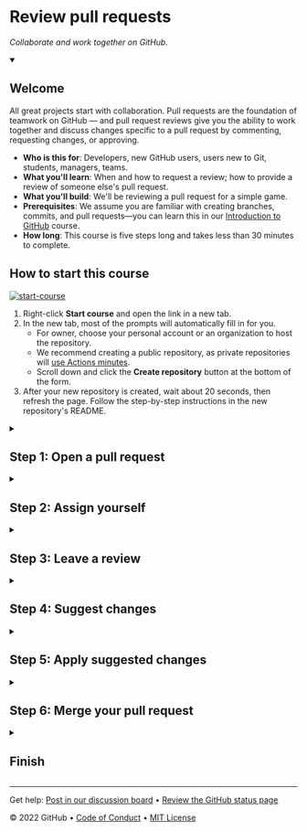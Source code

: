 <!--
  <<< Author notes: Header of the course >>>
  Include a 1280×640 image, course title in sentence case, and a concise description in emphasis.
  In your repository settings: enable template repository, add your 1280×640 social image, auto delete head branches.
  Add your open source license, GitHub uses Creative Commons Attribution 4.0 International.
-->

# Review pull requests

_Collaborate and work together on GitHub._

<!--
  <<< Author notes: Start of the course >>>
  Include start button, a note about Actions minutes,
  and tell the learner why they should take the course.
  Each step should be wrapped in <details>/<summary>, with an `id` set.
  The start <details> should have `open` as well.
  Do not use quotes on the <details> tag attributes.
-->

<details id=0 open>
<summary><h2>Welcome</h2></summary>

All great projects start with collaboration. Pull requests are the foundation of teamwork on GitHub — and pull request reviews give you the ability to work together and discuss changes specific to a pull request by commenting, requesting changes, or approving.

- **Who is this for**: Developers, new GitHub users, users new to Git, students, managers, teams.
- **What you'll learn**: When and how to request a review; how to provide a review of someone else's pull request.
- **What you'll build**: We'll be reviewing a pull request for a simple game.
- **Prerequisites**: We assume you are familiar with creating branches, commits, and pull requests—you can learn this in our [Introduction to GitHub](https://github.com/skills/introduction-to-github) course.
- **How long**: This course is five steps long and takes less than 30 minutes to complete.

## How to start this course

<!-- For start course, run in JavaScript:
'https://github.com/new?' + new URLSearchParams({
  template_owner: 'skills',
  template_name: 'review-pull-requests',
  owner: '@me',
  name: 'skills-review-pull-requests',
  description: 'My clone repository',
  visibility: 'public',
}).toString()
-->

[![start-course](https://user-images.githubusercontent.com/1221423/235727646-4a590299-ffe5-480d-8cd5-8194ea184546.svg)](https://github.com/new?template_owner=skills&template_name=review-pull-requests&owner=%40me&name=skills-review-pull-requests&description=My+clone+repository&visibility=public)

1. Right-click **Start course** and open the link in a new tab.
2. In the new tab, most of the prompts will automatically fill in for you.
   - For owner, choose your personal account or an organization to host the repository.
   - We recommend creating a public repository, as private repositories will [use Actions minutes](https://docs.github.com/en/billing/managing-billing-for-github-actions/about-billing-for-github-actions).
   - Scroll down and click the **Create repository** button at the bottom of the form.
3. After your new repository is created, wait about 20 seconds, then refresh the page. Follow the step-by-step instructions in the new repository's README.

</details>

<!--
  <<< Author notes: Step 1 >>>
  Choose 3-5 steps for your course.
  The first step is always the hardest, so pick something easy!
  Link to docs.github.com for further explanations.
  Encourage users to open new tabs for steps!
-->

<details id=1>
<summary><h2>Step 1: Open a pull request</h2></summary>

_Welcome to "Review pull requests"! :wave:_

Let's get started by opening a pull request.

**What is a pull request?**: Collaboration happens on a pull request. The pull request shows the changes in your branch to other people. This pull request is going to keep the changes you just made on your branch and propose applying them to the `main` branch.

### :keyboard: Activity: Create a pull request

1. Click on the **Pull requests** tab in your repository.
2. Click **New pull request**.
3. In the **base:** dropdown, make sure **main** is selected.
4. Select the **compare:** dropdown, and click `update-game`.
5. Click **Create pull request**.
6. Enter a title for your pull request: `Update the game over message`.
7. Enter a description for your pull request: `Update the game over message so people know how to play again!`
8. Click **Create pull request**.

Next, wait about 20 seconds for actions to run, then refresh this course's README (the one you're following instructions from) and a [GitHub Action](https://docs.github.com/en/actions) will automatically close this step and open the next one.

</details>

<!--
  <<< Author notes: Step 2 >>>
  Start this step by acknowledging the previous step.
  Define terms and link to docs.github.com.
  Historic note: this step combines the commend, approve, and needs changes steps from the previous version.
-->

<details id=2>
<summary><h2>Step 2: Assign yourself</h2></summary>

_Great job opening that pull request! :wave:_

**What is a _pull request review_?**: Reviewing a pull request is an opportunity to examine another contributor's changes and give them feedback. It's an awesome opportunity to learn more about how the project works and how others solve problems.

The best way to get a review is to ask for one. On GitHub, you can ask someone to review a pull request by assigning them as a reviewer or assignee. If you are not ready for review, consider [creating a draft pull request](https://docs.github.com/en/pull-requests/collaborating-with-pull-requests/proposing-changes-to-your-work-with-pull-requests/creating-a-pull-request) instead.

### :keyboard: Activity: Assign yourself

1. Open the pull request you just created.
1. Under **Assignees** on the right side of the screen, add yourself.

Because you created the pull request, you can't assign yourself as a reviewer, but feel free to assign a friend as a reviewer instead to see how it works :smile:

Next, wait about 20 seconds for actions to run, then refresh this course's README (the one you're following instructions from) and a [GitHub Action](https://docs.github.com/en/actions) will automatically close this step and open the next one.

</details>

<!--
  <<< Author notes: Step 3 >>>
  Start this step by acknowledging the previous step.
  Define terms and link to docs.github.com.
  Historic note: this step combines the commend, approve, and needs changes steps from the previous version.
-->

<details id=3>
<summary><h2>Step 3: Leave a review</h2></summary>

_You assigned yourself! :tada:_

Pull request reviews ensure quality and maintain momentum of changes to your project.

#### When reviewing a pull request:

1. Review the _title_ and _body_ of the pull request, and possibly any associated issue, to understand the intended change.
1. Review the [diff](https://docs.github.com/en/get-started/quickstart/github-glossary#diff), the comparison of the proposed code, in the context of the whole project.
1. For most things, try out the proposed change. Check if the actual change matches the intention. Find the repository's [contributing guide](https://docs.github.com/en/communities/setting-up-your-project-for-healthy-contributions/setting-guidelines-for-repository-contributors) to find out how to review the changes.

#### In your review comments:

- Identify potential issues, risks, and limitations.
- Suggest changes and improvements.
- Share awareness of upcoming changes that the pull request doesn't account for.
- Ask questions to verify shared understanding.
- Highlight what the author did well and should keep doing.
- Prioritize the most important feedback.
- Be concise _and_ provide meaningful detail.
- Treat the pull request author with kindness and empathy.

When an approval or request for changes is not yet needed, consider using **comments**. An **approval** lets the author know you believe the pull request is safe to merge. **Requesting changes** lets the author know you believe the pull request is not ready to merge.

### :keyboard: Activity: Leave a review

1. On the pull request, click **Files changed**.
1. Click **Review changes**.
1. Add a comment with your initial thoughts on the pull request.
1. Select _comment_. You won't be able to _approve_ or _request changes_ to your own pull request.
1. Click **Submit review**.

Next, wait about 20 seconds for actions to run, then refresh this course's README (the one you're following instructions from) and a [GitHub Action](https://docs.github.com/en/actions) will automatically close this step and open the next one.

</details>

<!--
  <<< Author notes: Step 4 >>>
  Start this step by acknowledging the previous step.
  Define terms and link to docs.github.com.
-->

<details id=4>
<summary><h2>Step 4: Suggest changes</h2></summary>

_Nice work reviewing that pull request :sparkles:_

Now that you have explored the different ways you can review a pull request it is time to learn how to use _suggest changes_.

**What is _suggest changes_?**: This feature enables you to recommend a change to a pull request that the author can commit with the push of a button.

### :keyboard: Activity: Suggest changes

1. On the pull request, click **Files changed**.
1. Find the `index.html` changes.
1. Hover your cursor next to the line numbers on the left side of the page.
1. Click the blue plus icon.
1. After the comment form appears, click the **Add a suggestion** button. <br>
![add-a-suggestion-button](https://user-images.githubusercontent.com/97056108/184449714-61e8ee51-824a-48c1-9436-2dfd67f2c070.png)
1. Edit the suggestion.
1. Click **Add a single comment**.

Next, wait about 20 seconds for actions to run, then refresh this course's README (the one you're following instructions from) and a [GitHub Action](https://docs.github.com/en/actions) will automatically close this step and open the next one.

</details>

<!--
  <<< Author notes: Step 5 >>>
  Start this step by acknowledging the previous step.
  Define terms and link to docs.github.com.
-->

<details id=5>
<summary><h2>Step 5: Apply suggested changes</h2></summary>

_Nicely done suggesting changes! :partying_face:_

Now let's see how easy it is to [apply your suggestion](https://docs.github.com/en/pull-requests/collaborating-with-pull-requests/reviewing-changes-in-pull-requests/incorporating-feedback-in-your-pull-request).

### :keyboard: Activity: Apply suggested changes

1. Click **Commit suggestion**.
1. Type a commit message.
1. Click **Commit changes**.

Next, wait about 20 seconds for actions to run, then refresh this course's README (the one you're following instructions from) and a [GitHub Action](https://docs.github.com/en/actions) will automatically close this step and open the next one.

</details>

<!--
  <<< Author notes: Step 6 >>>
  Start this step by acknowledging the previous step.
  Define terms and link to docs.github.com.
-->

<details id=6>
<summary><h2>Step 6: Merge your pull request</h2></summary>

_Almost there! :heart:_

You can now [merge](https://docs.github.com/en/get-started/quickstart/github-glossary#merge) your pull request!

### :keyboard: Activity: Merge your pull request

1. Click **Merge pull request**.
1. Delete the branch `update-game` (optional).

Next, wait about 20 seconds for actions to run, then refresh this course's README (the one you're following instructions from) and a [GitHub Action](https://docs.github.com/en/actions) will automatically close this step and open the next one.

</details>

<!--
  <<< Author notes: Finish >>>
  Review what we learned, ask for feedback, provide next steps.
-->

<details id=X>
<summary><h2>Finish</h2></summary>

_Congratulations friend, you've completed this course!_

<img src=https://octodex.github.com/images/hula_loop_octodex03.gif alt=celebrate width=300 align=right>

As you continue working on GitHub, remember that high quality reviews improve your projects. If you are new to a repository, inquire about what review practices they have so you can hit the ground running.

Here's a recap of all the tasks you've accomplished in your repository:

- You learned how to assign pull requests for review.
- You left a review on a pull request.
- You suggested changes to a pull request.
- You applied suggested changes to a pull request.

### What's next?

- Try adding a [`CODEOWNERS`](https://docs.github.com/en/repositories/managing-your-repositorys-settings-and-features/customizing-your-repository/about-code-owners) file to your project to automatically assign reviewers to pull requests.
- We'd love to hear what you thought of this course [in our discussion board](https://github.com/skills/.github/discussions).
- [Take another GitHub Skills course](https://github.com/skills).
- [Read the GitHub Getting Started docs](https://docs.github.com/en/get-started).
- To find projects to contribute to, check out [GitHub Explore](https://github.com/explore).

</details>

<!--
  <<< Author notes: Footer >>>
  Add a link to get support, GitHub status page, code of conduct, license link.
-->

---

Get help: [Post in our discussion board](https://github.com/skills/.github/discussions) &bull; [Review the GitHub status page](https://www.githubstatus.com/)

&copy; 2022 GitHub &bull; [Code of Conduct](https://www.contributor-covenant.org/version/2/1/code_of_conduct/code_of_conduct.md) &bull; [MIT License](https://gh.io/mit)

